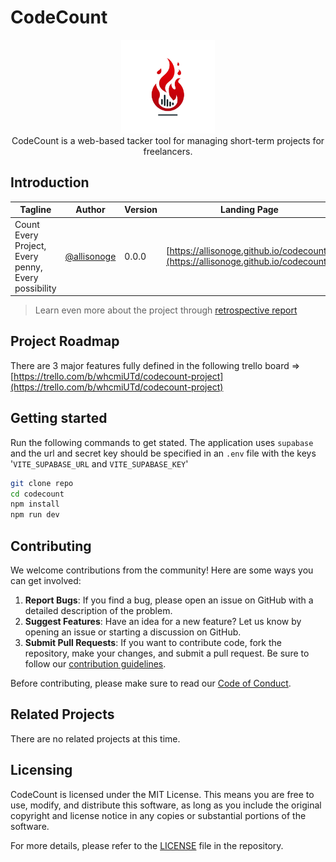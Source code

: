 # CodeCount

<p align="center">
  <a href="https://allisonoge.github.io/codecount/" target="_blank"><img src="src/assets/codecount-logo.webp" height="150"/></img></a>
<br />CodeCount is a web-based tacker tool for managing short-term projects for freelancers.
</p>

## Introduction

| Tagline  |  Author | Version | Landing Page | Manifesto |
| --- | ---| --- | --- | --- |
| Count Every Project, Every penny, Every possibility | [@allisonoge](https://github.com/allisonoge) | 0.0.0 | [https://allisonoge.github.io/codecount/](https://allisonoge.github.io/codecount/) | *In partial fulfilment of the requirements for the SWE program at ALX* |

>Learn even more about the project through [retrospective report](https://allisonoge.github.io/softwaredevelopment/2024/05/15/building-codecount.html)

## Project Roadmap

There are 3 major features fully defined in the following trello board => [https://trello.com/b/whcmiUTd/codecount-project](https://trello.com/b/whcmiUTd/codecount-project)

## Getting started

Run the following commands to get stated. The application uses `supabase` and the url and secret key should be specified in an `.env` file with the keys '`VITE_SUPABASE_URL` and `VITE_SUPABASE_KEY`'
```bash
git clone repo
cd codecount
npm install
npm run dev
```

## Contributing

We welcome contributions from the community! Here are some ways you can get involved:

1. **Report Bugs**: If you find a bug, please open an issue on GitHub with a detailed description of the problem.
2. **Suggest Features**: Have an idea for a new feature? Let us know by opening an issue or starting a discussion on GitHub.
3. **Submit Pull Requests**: If you want to contribute code, fork the repository, make your changes, and submit a pull request. Be sure to follow our [contribution guidelines](https://github.com/AllisonOge/codecount/blob/master/CONTRIBUTING.md).

Before contributing, please make sure to read our [Code of Conduct](https://github.com/allisonoge/codecount/blob/master/CODE_OF_CONDUCT.md).

## Related Projects

There are no related projects at this time.

## Licensing

CodeCount is licensed under the MIT License. This means you are free to use, modify, and distribute this software, as long as you include the original copyright and license notice in any copies or substantial portions of the software.

For more details, please refer to the [LICENSE](https://github.com/allisonoge/codecount/blob/master/LICENSE) file in the repository.
